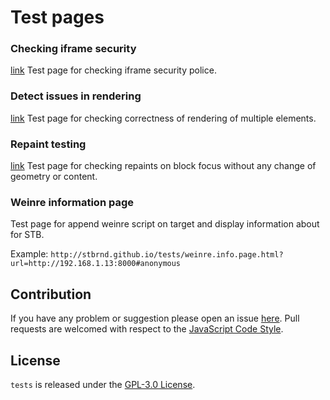 Test pages
==========

### Checking iframe security

[link](http://stbrnd.github.io/tests/iframe.security.check.html) Test page for checking iframe security police.


### Detect issues in rendering

[link](http://stbrnd.github.io/tests/render.random.blocks.html) Test page for checking correctness of rendering of multiple elements.


### Repaint testing

[link](http://stbrnd.github.io/tests/repaint.on.focus.html) Test page for checking repaints on block focus without any change of geometry or content.


### Weinre information page

Test page for append weinre script on target and display information about for STB.

Example:
`http://stbrnd.github.io/tests/weinre.info.page.html?url=http://192.168.1.13:8000#anonymous`


## Contribution

If you have any problem or suggestion please open an issue [here](https://github.com/stbrnd/tests).
Pull requests are welcomed with respect to the [JavaScript Code Style](https://github.com/DarkPark/jscs).


## License

`tests` is released under the [GPL-3.0 License](http://opensource.org/licenses/GPL-3.0).
